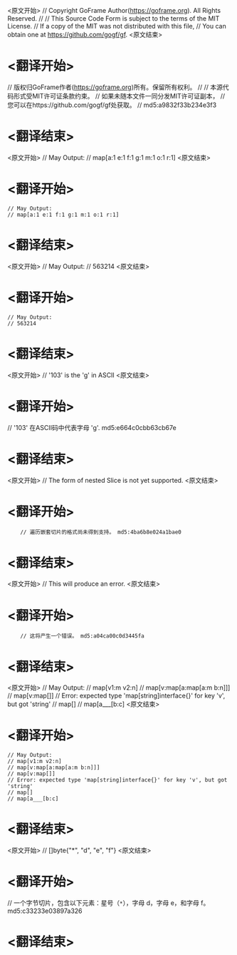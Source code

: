 
<原文开始>
// Copyright GoFrame Author(https://goframe.org). All Rights Reserved.
//
// This Source Code Form is subject to the terms of the MIT License.
// If a copy of the MIT was not distributed with this file,
// You can obtain one at https://github.com/gogf/gf.
<原文结束>

# <翻译开始>
// 版权归GoFrame作者(https://goframe.org)所有。保留所有权利。
//
// 本源代码形式受MIT许可证条款约束。
// 如果未随本文件一同分发MIT许可证副本，
// 您可以在https://github.com/gogf/gf处获取。
// md5:a9832f33b234e3f3
# <翻译结束>


<原文开始>
	// May Output:
	// map[a:1 e:1 f:1 g:1 m:1 o:1 r:1]
<原文结束>

# <翻译开始>
	// May Output:
	// map[a:1 e:1 f:1 g:1 m:1 o:1 r:1]
# <翻译结束>


<原文开始>
	// May Output:
	// 563214
<原文结束>

# <翻译开始>
	// May Output:
	// 563214
# <翻译结束>


<原文开始>
// '103' is the 'g' in ASCII
<原文结束>

# <翻译开始>
// '103' 在ASCII码中代表字母 'g'. md5:e664c0cbb63cb67e
# <翻译结束>


<原文开始>
// The form of nested Slice is not yet supported.
<原文结束>

# <翻译开始>
		// 遍历嵌套切片的格式尚未得到支持。 md5:4ba6b8e024a1bae0
# <翻译结束>


<原文开始>
// This will produce an error.
<原文结束>

# <翻译开始>
		// 这将产生一个错误。 md5:a04ca00c0d3445fa
# <翻译结束>


<原文开始>
	// May Output:
	// map[v1:m v2:n]
	// map[v:map[a:map[a:m b:n]]]
	// map[v:map[]]
	// Error: expected type 'map[string]interface{}' for key 'v', but got 'string'
	// map[]
	// map[a___[b:c]
<原文结束>

# <翻译开始>
	// May Output:
	// map[v1:m v2:n]
	// map[v:map[a:map[a:m b:n]]]
	// map[v:map[]]
	// Error: expected type 'map[string]interface{}' for key 'v', but got 'string'
	// map[]
	// map[a___[b:c]
# <翻译结束>


<原文开始>
// []byte{"*", "d", "e", "f"}
<原文结束>

# <翻译开始>
// 一个字节切片，包含以下元素：星号（`*`），字母 d，字母 e，和字母 f。 md5:c33233e03897a326
# <翻译结束>

